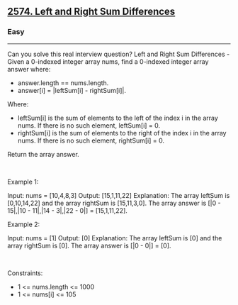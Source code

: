 <h2><a href="https://leetcode.com/problems/left-and-right-sum-differences/">2574. Left and Right Sum Differences</a></h2><h3>Easy</h3><hr>Can you solve this real interview question? Left and Right Sum Differences - Given a 0-indexed integer array nums, find a 0-indexed integer array answer where:

 * answer.length == nums.length.
 * answer[i] = |leftSum[i] - rightSum[i]|.

Where:

 * leftSum[i] is the sum of elements to the left of the index i in the array nums. If there is no such element, leftSum[i] = 0.
 * rightSum[i] is the sum of elements to the right of the index i in the array nums. If there is no such element, rightSum[i] = 0.

Return the array answer.

 

Example 1:


Input: nums = [10,4,8,3]
Output: [15,1,11,22]
Explanation: The array leftSum is [0,10,14,22] and the array rightSum is [15,11,3,0].
The array answer is [|0 - 15|,|10 - 11|,|14 - 3|,|22 - 0|] = [15,1,11,22].


Example 2:


Input: nums = [1]
Output: [0]
Explanation: The array leftSum is [0] and the array rightSum is [0].
The array answer is [|0 - 0|] = [0].


 

Constraints:

 * 1 <= nums.length <= 1000
 * 1 <= nums[i] <= 105